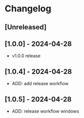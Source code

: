 # Changelog

## [Unreleased]

## [1.0.0] - 2024-04-28

- v1.0.0 release

## [1.0.4] - 2024-04-28

- ADD: add release workflow

## [1.0.5] - 2024-04-28

- ADD: release workflow windows